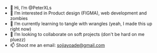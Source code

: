 - 👋 Hi, I’m @PeterXLs
- 👀 I’m interested in Product design (FIGMA), web development and zombies
- 🌱 I’m currently learning to tangle with wrangles (yeah, I made this up right now)
- 💞️ I’m looking to collaborate on soft projects (don't be hard on me pluezz)
- 📫 Shoot me an email: sojiayoade@gmail.com

<!---
PeterXLs/PeterXLs is a ✨ special ✨ repository because its `README.md` (this file) appears on your GitHub profile.
You can click the Preview link to take a look at your changes.
--->

